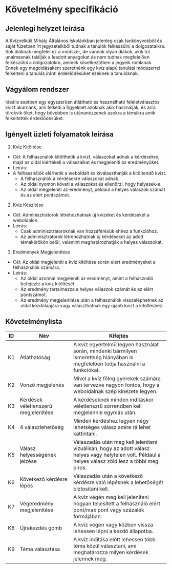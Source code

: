 # Követelmény specifikáció

## Jelenlegi helyzet leírása

A Kvíznélküli Mihály Általános Iskolánkban jelenleg csak tankönyvekből és saját füzetben írt jegyzeteikből tudnak a tanulók felkészülni a dolgozataikra.
Sok diáknak megfelel ez a módszer, de vannak olyan diákok, akik túl unalmasnak találják a leadott anyagokat és nem tudnak megfelelően felkészülni a dolgozatokra, aminek következtében a jegyeik romlanak.
Ennek egy megoldásaként szeretnénk egy kvíz alapú tanulási módszerrel felkelteni a tanulás iránti érdeklődésüket ezeknek a tanulóknak.

## Vágyálom rendszer

Ideális esetben egy egyszerűen átlátható és használható feleletválasztós kvízt akarnánk, ami felkelti a figyelmét azoknak akik használják, és arra törekvik őket, hogy bővebben is utánanézzenek azokra a témákra amik felkeltették érdeklődésüket.

## Igényelt üzleti folyamatok leírása
1. Kvíz Kitöltése
- Cél: A felhasználók kitölthetik a kvízt, válaszokat adnak a kérdésekre, majd az oldal kiértékeli a válaszaikat és megjeleníti az eredményüket.
- Leírás:
- A felhasználók elérhetik a weboldalt és kiválaszthatják a kitöltendő kvízt.
  - A felhasználók a kérdésekre válaszokat adnak.
  - Az oldal nyomon követi a válaszokat és ellenőrzi, hogy helyesek-e.
  - Az oldal megjeleníti az eredményt, például a helyes válaszok számát és az elért pontszámot.
2. Kvíz Készítése
- Cél: Adminisztrátorok létrehozhatnak új kvízeket és kérdéseket a weboldalon.
- Leírás:
  - Csak adminisztrátoroknak van hozzáférésük ehhez a funkcióhoz.
  - Az adminisztrátorok létrehozhatnak új kérdéseket az adott témakörökön belül, valamint meghatározhatják a helyes válaszokat.
3. Eredmények Megjelenítése
- Cél: Az oldal megjeleníti a kvíz kitöltése során elért eredményeket a felhasználók számára.
- Leírás:
  - Az oldal azonnal megjeleníti az eredményt, amint a felhasználó befejezte a kvíz kitöltését.
  - Az eredmény tartalmazza a helyes válaszok számát és az elért pontszámot.
  - Az eredmény megjelenítése után a felhasználók visszaléphetnek az oldal kezdőlapjára vagy választhatnak egy újabb kvízt a kitöltéshez.

## Követelménylista

| ID | Név | Kifejtés |
|----|-----|----------|
| K1 | Átláthatóság | A kvíz egyértelmű legyen használat során, mindenki bármilyen ismerettség hiányában is megfelelően tudja használni a funkciókat. |
| K2 | Vonzó megjelenés | Mivel a kvíz főleg gyerekek számára van tervezve nagyon fontos, hogy a weboldalnak szép kinézete legyen. |
| K3 | Kérdések véletlenszerű megjelenítése | A kérdéseknek minden indításkor véletlenszrű sorrendben kell megjelennie egymás után. |
| K4 | 4 válaszlehetőség | Minden kérdéshez legyen négy lehetséges válasz amire rá lehet kattintani. |
| K5 | Válasz helyességének jelzése | Válaszadás után meg kell jeleníteni vizuálisan, hogy az adott válasz helyes vagy helytelen volt. Például a helyes válasz zöld lesz a többi meg piros.|
| K6 | Következő kérdésre lépés | Válaszadás után a következő kérdésre való lépésnek a lehetőségét biztosítani kell. |
| K7 | Végeredmény megjelenítése | A kvíz végén meg kell jeleníteni hogyan teljesített a felhasználó elért pont/max pont vagy százalék formájában. |
| K8 | Újrakezdés gomb | A kvíz végén vagy közben vissza lehessen lépni a kezdő állapotba.
| K9 | Téma választása | A kvíz indítása előtt lehessen több téma közül választani, ami meghatározza milyen kérdések jelennek meg. |